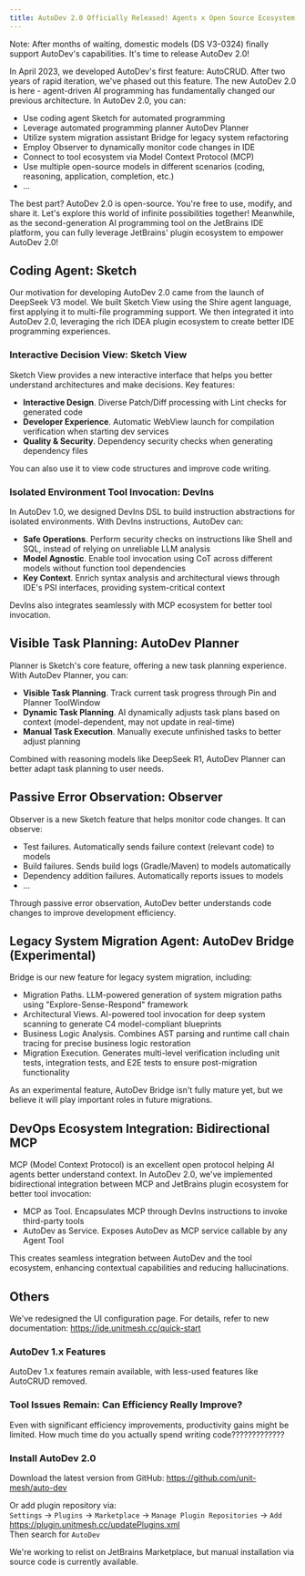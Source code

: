 ```yaml
---
title: AutoDev 2.0 Officially Released! Agents x Open Source Ecosystem = Infinite Possibilities
---
```


Note: After months of waiting, domestic models (DS V3-0324) finally support AutoDev's capabilities. It's time to release AutoDev 2.0!

In April 2023, we developed AutoDev's first feature: AutoCRUD. After two years of rapid iteration, we've phased out this feature. The new AutoDev 2.0 is here - agent-driven AI programming has fundamentally changed our previous architecture. In AutoDev 2.0, you can:

- Use coding agent Sketch for automated programming
- Leverage automated programming planner AutoDev Planner
- Utilize system migration assistant Bridge for legacy system refactoring
- Employ Observer to dynamically monitor code changes in IDE
- Connect to tool ecosystem via Model Context Protocol (MCP)
- Use multiple open-source models in different scenarios (coding, reasoning, application, completion, etc.)
- ...

The best part? AutoDev 2.0 is open-source. You're free to use, modify, and share it. Let's explore this world of infinite possibilities together! Meanwhile, as the second-generation AI programming tool on the JetBrains IDE platform, you can fully leverage JetBrains' plugin ecosystem to empower AutoDev 2.0!

## Coding Agent: Sketch

Our motivation for developing AutoDev 2.0 came from the launch of DeepSeek V3 model. We built Sketch View using the Shire agent language, first applying it to multi-file programming support. We then integrated it into AutoDev 2.0, leveraging the rich IDEA plugin ecosystem to create better IDE programming experiences.

### Interactive Decision View: Sketch View

Sketch View provides a new interactive interface that helps you better understand architectures and make decisions. Key features:

- **Interactive Design**. Diverse Patch/Diff processing with Lint checks for generated code
- **Developer Experience**. Automatic WebView launch for compilation verification when starting dev services
- **Quality & Security**. Dependency security checks when generating dependency files

You can also use it to view code structures and improve code writing.

### Isolated Environment Tool Invocation: DevIns

In AutoDev 1.0, we designed DevIns DSL to build instruction abstractions for isolated environments. With DevIns instructions, AutoDev can:

- **Safe Operations**. Perform security checks on instructions like Shell and SQL, instead of relying on unreliable LLM analysis
- **Model Agnostic**. Enable tool invocation using CoT across different models without function tool dependencies
- **Key Context**. Enrich syntax analysis and architectural views through IDE's PSI interfaces, providing system-critical context

DevIns also integrates seamlessly with MCP ecosystem for better tool invocation.

## Visible Task Planning: AutoDev Planner

Planner is Sketch's core feature, offering a new task planning experience. With AutoDev Planner, you can:

- **Visible Task Planning**. Track current task progress through Pin and Planner ToolWindow
- **Dynamic Task Planning**. AI dynamically adjusts task plans based on context (model-dependent, may not update in real-time)
- **Manual Task Execution**. Manually execute unfinished tasks to better adjust planning

Combined with reasoning models like DeepSeek R1, AutoDev Planner can better adapt task planning to user needs.

## Passive Error Observation: Observer

Observer is a new Sketch feature that helps monitor code changes. It can observe:

- Test failures. Automatically sends failure context (relevant code) to models
- Build failures. Sends build logs (Gradle/Maven) to models automatically
- Dependency addition failures. Automatically reports issues to models
- ...

Through passive error observation, AutoDev better understands code changes to improve development efficiency.

## Legacy System Migration Agent: AutoDev Bridge (Experimental)

Bridge is our new feature for legacy system migration, including:

- Migration Paths. LLM-powered generation of system migration paths using "Explore-Sense-Respond" framework
- Architectural Views. AI-powered tool invocation for deep system scanning to generate C4 model-compliant blueprints
- Business Logic Analysis. Combines AST parsing and runtime call chain tracing for precise business logic restoration
- Migration Execution. Generates multi-level verification including unit tests, integration tests, and E2E tests to ensure post-migration functionality

As an experimental feature, AutoDev Bridge isn't fully mature yet, but we believe it will play important roles in future migrations.

## DevOps Ecosystem Integration: Bidirectional MCP

MCP (Model Context Protocol) is an excellent open protocol helping AI agents better understand context. In AutoDev 2.0, we've implemented bidirectional integration between MCP and JetBrains plugin ecosystem for better tool invocation:

- MCP as Tool. Encapsulates MCP through DevIns instructions to invoke third-party tools
- AutoDev as Service. Exposes AutoDev as MCP service callable by any Agent Tool

This creates seamless integration between AutoDev and the tool ecosystem, enhancing contextual capabilities and reducing hallucinations.

## Others

We've redesigned the UI configuration page. For details, refer to new documentation: https://ide.unitmesh.cc/quick-start

### AutoDev 1.x Features

AutoDev 1.x features remain available, with less-used features like AutoCRUD removed.

### Tool Issues Remain: Can Efficiency Really Improve?

Even with significant efficiency improvements, productivity gains might be limited. How much time do you actually spend writing code?????????????

### Install AutoDev 2.0

Download the latest version from GitHub: https://github.com/unit-mesh/auto-dev

Or add plugin repository via:  
`Settings` → `Plugins` → `Marketplace` → `Manage Plugin Repositories` → `Add`  
https://plugin.unitmesh.cc/updatePlugins.xml  
Then search for `AutoDev`

We're working to relist on JetBrains Marketplace, but manual installation via source code is currently available.
